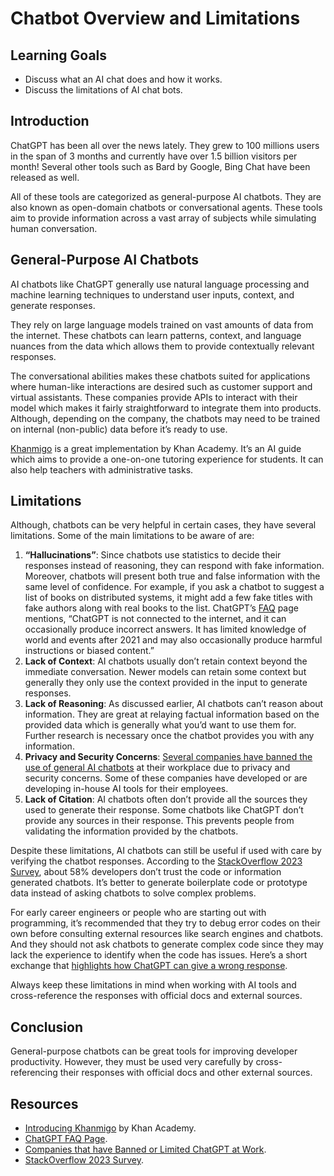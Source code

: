 # Chatbot Overview and Limitations

## Learning Goals

- Discuss what an AI chat does and how it works.
- Discuss the limitations of AI chat bots.

## Introduction

ChatGPT has been all over the news lately. They grew to 100 millions users in
the span of 3 months and currently have over 1.5 billion visitors per month!
Several other tools such as Bard by Google, Bing Chat have been released as
well.

All of these tools are categorized as general-purpose AI chatbots. They are also
known as open-domain chatbots or conversational agents. These tools aim to
provide information across a vast array of subjects while simulating human
conversation.

## General-Purpose AI Chatbots

AI chatbots like ChatGPT generally use natural language processing and machine
learning techniques to understand user inputs, context, and generate responses.

They rely on large language models trained on vast amounts of data from the
internet. These chatbots can learn patterns, context, and language nuances from
the data which allows them to provide contextually relevant responses.

The conversational abilities makes these chatbots suited for applications where
human-like interactions are desired such as customer support and virtual
assistants. These companies provide APIs to interact with their model which
makes it fairly straightforward to integrate them into products. Although,
depending on the company, the chatbots may need to be trained on internal
(non-public) data before it’s ready to use.

[Khanmigo](https://support.khanacademy.org/hc/en-us/articles/14394953976333--Update-Introducing-Khanmigo-Khan-Academy-s-AI-Tool)
is a great implementation by Khan Academy. It’s an AI guide which aims to
provide a one-on-one tutoring experience for students. It can also help teachers
with administrative tasks.

## Limitations

Although, chatbots can be very helpful in certain cases, they have several
limitations. Some of the main limitations to be aware of are:

1. **“Hallucinations”**: Since chatbots use statistics to decide their responses
   instead of reasoning, they can respond with fake information. Moreover,
   chatbots will present both true and false information with the same level of
   confidence. For example, if you ask a chatbot to suggest a list of books on
   distributed systems, it might add a few fake titles with fake authors along
   with real books to the list. ChatGPT’s
   [FAQ](https://help.openai.com/en/articles/6783457-what-is-chatgpt) page
   mentions, “ChatGPT is not connected to the internet, and it can occasionally
   produce incorrect answers. It has limited knowledge of world and events after
   2021 and may also occasionally produce harmful instructions or biased
   content.”
2. **Lack of Context**: AI chatbots usually don’t retain context beyond the
   immediate conversation. Newer models can retain some context but generally
   they only use the context provided in the input to generate responses.
3. **Lack of Reasoning**: As discussed earlier, AI chatbots can’t reason about
   information. They are great at relaying factual information based on the
   provided data which is generally what you’d want to use them for. Further
   research is necessary once the chatbot provides you with any information.
4. **Privacy and Security Concerns**:
   [Several companies have banned the use of general AI chatbots](https://www.hr-brew.com/stories/2023/05/11/these-companies-have-banned-chatgpt-in-the-office)
   at their workplace due to privacy and security concerns. Some of these
   companies have developed or are developing in-house AI tools for their
   employees.
5. **Lack of Citation**: AI chatbots often don’t provide all the sources they
   used to generate their response. Some chatbots like ChatGPT don’t provide any
   sources in their response. This prevents people from validating the
   information provided by the chatbots.

Despite these limitations, AI chatbots can still be useful if used with care by
verifying the chatbot responses. According to the
[StackOverflow 2023 Survey](https://survey.stackoverflow.co/2023/#ai), about 58%
developers don’t trust the code or information generated chatbots. It’s better
to generate boilerplate code or prototype data instead of asking chatbots to
solve complex problems.

For early career engineers or people who are starting out with programming, it’s
recommended that they try to debug error codes on their own before consulting
external resources like search engines and chatbots. And they should not ask
chatbots to generate complex code since they may lack the experience to identify
when the code has issues. Here’s a short exchange that
[highlights how ChatGPT can give a wrong response](https://www.linkedin.com/posts/getify_where-do-i-send-my-invoice-for-teaching-activity-7005600563258146816-Vdg1?utm_source=share&utm_medium=member_desktop).

Always keep these limitations in mind when working with AI tools and
cross-reference the responses with official docs and external sources.

## Conclusion

General-purpose chatbots can be great tools for improving developer
productivity. However, they must be used very carefully by cross-referencing
their responses with official docs and other external sources.

## Resources

- [Introducing Khanmigo](https://support.khanacademy.org/hc/en-us/articles/14394953976333--Update-Introducing-Khanmigo-Khan-Academy-s-AI-Tool)
  by Khan Academy.
- [ChatGPT FAQ Page](https://help.openai.com/en/articles/6783457-what-is-chatgpt).
- [Companies that have Banned or Limited ChatGPT at Work](https://www.hr-brew.com/stories/2023/05/11/these-companies-have-banned-chatgpt-in-the-office).
- [StackOverflow 2023 Survey](https://survey.stackoverflow.co/2023/#ai).
